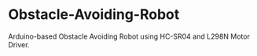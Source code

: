 # Obstacle-Avoiding-Robot
Arduino-based Obstacle Avoiding Robot using HC-SR04 and L298N Motor Driver.
